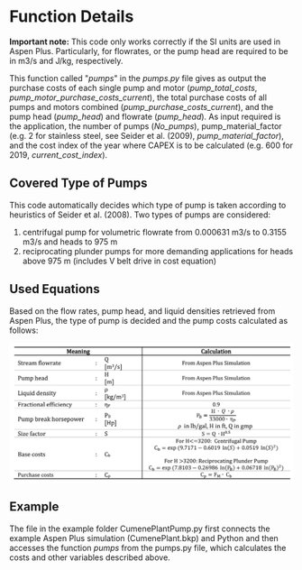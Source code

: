 
# Function Details

**Important note:** This code only works correctly if the SI units are used in Aspen Plus. Particularly, for flowrates, or the pump head are required to be in m3/s and J/kg, respectively. 

This function called "*pumps*" in the *pumps.py* file gives as output the purchase costs of each single pump and motor (*pump_total_costs*, *pump_motor_purchase_costs_current*), the total purchase costs of all pumps and motors combined (*pump_purchase_costs_current*), and the pump head (*pump_head*) and flowrate (*pump_head*). As input required is the application, the number of pumps (*No_pumps*), pump_material_factor (e.g. 2 for stainless steel, see Seider et al. (2009), *pump_material_factor*), and the cost index of the year where CAPEX is to be calculated (e.g. 600 for 2019, *current_cost_index*).

## Covered Type of Pumps

This code automatically decides which type of pump is taken according to heuristics of Seider et al. (2008). Two types of pumps are considered:

1. centrifugal pump for volumetric flowrate from 0.000631 m3/s to 0.3155 m3/s and heads to 975 m
2. reciprocating plunder pumps for more demanding applications for heads above 975 m (includes V belt drive in cost equation)

## Used Equations

Based on the flow rates, pump head, and liquid densities retrieved from Aspen Plus, the type of pump is decided and the pump costs calculated as follows:

<p align="center">
<img align="center" src="https://github.com/A-JMinor/Python-Aspen-Plus-Connected-Model-for-the-Calculation-of-Equipment-Costs/blob/main/Pictures/pumps.png" width="650">
</p>


## Example

The file in the example folder  CumenePlantPump.py first connects the example Aspen Plus simulation (CumenePlant.bkp) and Python and then accesses the function *pumps* from the pumps.py file, which calculates the costs and other variables described above. 
